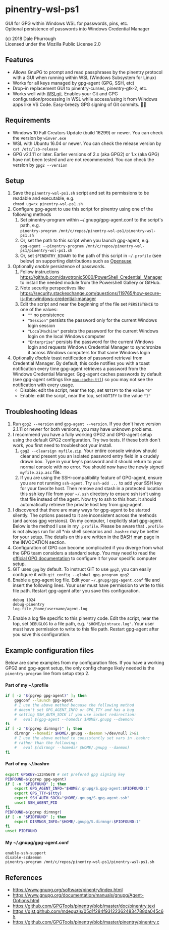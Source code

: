 # pinentry-wsl-ps1

GUI for GPG within Windows WSL for passwords, pins, etc.  
Optional persistence of passwords into Windows Credential Manager

(c) 2018 Dale Phurrough  
Licensed under the Mozilla Public License 2.0

## Features

* Allows GnuPG to prompt and read passphrases by the pinentry protocol
  with a GUI when running within WSL (Windows Subsystem for Linux)
* Works for all keys managed by gpg-agent (GPG, SSH, etc)
* Drop-in replacement GUI to pinentry-curses, pinentry-gtk-2, etc.
* Works well with [WSLgit](https://github.com/andy-5/wslgit). Enables your Git and GPG configuration/processing in WSL while access/using it from Windows apps like VS Code. Easy-breezy GPG signing of Git commits. 🙂📝

## Requirements

* Windows 10 Fall Creators Update (build 16299) or newer. You can check the version by `winver.exe`
* WSL with Ubuntu 16.04 or newer. You can check the release version by `cat /etc/lsb-release`
* GPG v2.1.11 or later. Earlier versions of 2.x (aka GPG2) or 1.x (aka GPG) have not been tested and are not recommended. You can check the version by `gpg2 --version`

## Setup

1. Save the `pinentry-wsl-ps1.sh` script and set its permissions to be readable and executable, e.g.  
   `chmod ug=rx pinentry-wsl-ps1.sh`
2. Configure gpg-agent to use this script for pinentry using
   one of the following methods  
    1. Set pinentry-program within ~/.gnupg/gpg-agent.conf to the script's path, e.g.  
     `pinentry-program /mnt/c/repos/pinentry-wsl-ps1/pinentry-wsl-ps1.sh`
    2. Or, set the path to this script when you launch gpg-agent, e.g.  
     `gpg-agent --pinentry-program /mnt/c/repos/pinentry-wsl-ps1/pinentry-wsl-ps1.sh`
    3. Or, set `$PINENTRY_BINARY` to the path of this script in `~/.profile` (see below) on supporting
       distributions such as [Opensuse](https://obs.smar.fi/package/view_file/SUSE:SLE-15:Update/pinentry/pinentry?expand=0)
3. Optionally _enable_ persistence of passwords.  
    1. Follow instructions <https://github.com/davotronic5000/PowerShell_Credential_Manager>
   to install the needed module from the Powershell Gallery or GitHub.
    2. Note security perspectives like <https://security.stackexchange.com/questions/119765/how-secure-is-the-windows-credential-manager>
    3. Edit the script and near the beginning of the file set `PERSISTENCE` to one of the values:
        * `""` no persistence
        * `"Session"` persists the password only for the current Windows login session
        * `"LocalMachine"` persists the password for the current Windows login on the local Windows computer
        * `"Enterprise"` persists the password for the current Windows login and requests Windows Credential Manager to synchronize it across Windows computers for that same Windows login
4. Optionally _disable_ toast notification of password retrieval from Credential Manager. By default, this code notifies you with a toast notification every time gpg-agent retrieves a password from the Windows Credential Manager. Gpg-agent caches passwords by default (see gpg-agent settings like [`max-cache-ttl`](https://gnupg.org/documentation/manuals/gnupg/Agent-Options.html#Agent-Options)) so you may not see the notification with every usage.
    * Disable: edit the script, near the top, set `NOTIFY` to the value `"0"`
    * Enable: edit the script, near the top, set `NOTIFY` to the value `"1"`


## Troubleshooting Ideas

1. Run `gpg2 --version` and `gpg-agent --version`. If you don't have version 2.1.11 or newer for both versions, you may have unknown problems.
2. I recommend you have a fully working GPG2 and GPG-agent setup using the default GPG2 configuration. Try two tests.  If these both don't work, you first need to troubleshoot your install.  
    1. `gpg2 --clearsign myfile.zip`. Your entire console window should clear and present you an isolated password entry field in a crudely drawn box. Type in your key's password and it should return to your normal console with no error. You should now have the newly signed `myfile.zip.asc` file.
    2. If you are using the SSH-compatibility feature of GPG-agent, ensure you are not running `ssh-agent`. Try `ssh-add ...` to add your SSH key for your favorite host. Then remove and stash in a protected location this ssh key file from your `~/.ssh` directory to ensure ssh isn't using that file instead of the agent. Now try to ssh to this host. It should automatically retrieve the private host key from gpg-agent.
3. I discovered that there are many ways for gpg-agent to be started silently. The options passed to it are inconsistent across the methods (and across gpg versions). On my computer, I explicitly start gpg-agent.  Below is the method I use in my `.profile`. Please be aware that `.profile` is not always run for all *nix shell scenarios and `.bashrc` may be better for your setup. The details on this are written in the [BASH man page](https://linux.die.net/man/1/bash) in the INVOCATION section.
4. Configuration of GPG can become complicated if you diverge from what the GPG team considers a standard setup. You may need to read the [official GPG documentation](https://gnupg.org/documentation/index.html) to configure it for your specific computer setup.
5. GIT uses `gpg` by default. To instruct GIT to use `gpg2`, you can easily configure it with `git config --global gpg.program gpg2`
6. Enable a gpg-agent log file. Edit your `~/.gnupg/gpg-agent.conf` file and insert the following lines. Your user must have permission to write to this file path. Restart gpg-agent after you save this configuration.
    ```crmsh
    debug 1024
    debug-pinentry
    log-file /home/username/agent.log 
    ```
7. Enable a log file specific to this pinentry code. Edit the script, near the top, set `DEBUGLOG` to a file path, e.g. `"$HOME/pintrace.log"`. Your user must have permission to write to this file path. Restart gpg-agent after you save this configuration.

## Example configuration files

Below are some examples from my configuration files. If you have a working GPG2 and gpg-agent setup, the only config change likely needed is the `pinentry-program` line from setup step 2.

#### Part of my ~/.profile

```bash
if [ -z "$(pgrep gpg-agent)" ]; then
    gpgconf --launch gpg-agent
    # I use the above method because the following method
    # doesn't set GPG_AGENT_INFO or GPG_TTY and has a bug
    # setting SSH_AUTH_SOCK if you use socket redirection:
    #   eval $(gpg-agent --homedir $HOME/.gnupg --daemon) 
fi
if [ -z "$(pgrep dirmngr)" ]; then
    dirmngr --homedir $HOME/.gnupg --daemon >/dev/null 2>&1
    # I use the above method to consistently set vars in .bashrc
    # rather than the following:
    #   eval $(dirmngr --homedir $HOME/.gnupg --daemon) 
fi
```

#### Part of my ~/.bashrc

```bash
export GPGKEY=12345678 # set prefered gpg signing key
PIDFOUND=$(pgrep gpg-agent)
if [ -n "$PIDFOUND" ]; then
    export GPG_AGENT_INFO="$HOME/.gnupg/S.gpg-agent:$PIDFOUND:1"
    export GPG_TTY=$(tty)
    export SSH_AUTH_SOCK="$HOME/.gnupg/S.gpg-agent.ssh"
    unset SSH_AGENT_PID
fi
PIDFOUND=$(pgrep dirmngr)
if [ -n "$PIDFOUND" ]; then
    export DIRMNGR_INFO="$HOME/.gnupg/S.dirmngr:$PIDFOUND:1"
fi
unset PIDFOUND
```

#### My ~/.gnupg/gpg-agent.conf

```
enable-ssh-support
disable-scdaemon
pinentry-program /mnt/c/repos/pinentry-wsl-ps1/pinentry-wsl-ps1.sh
```

## References

* <https://www.gnupg.org/software/pinentry/index.html>
* <https://www.gnupg.org/documentation/manuals/gnupg/Agent-Options.html>
* <https://github.com/GPGTools/pinentry/blob/master/doc/pinentry.texi>
* <https://gist.github.com/mdeguzis/05d1f284f931223624834788da045c65>
* <https://github.com/GPGTools/pinentry/blob/master/pinentry/pinentry.c>
